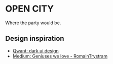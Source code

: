 # OPEN CITY

Where the party would be.

## Design inspiration

* [Qwant: dark ui design](https://www.qwant.com/?q=dark+ui+design&t=images)
* [Medium: Geniuses we love - RomainTrystram](https://medium.muz.li/geniuses-we-love-romaintrystram-f6cc1ce343d3)
